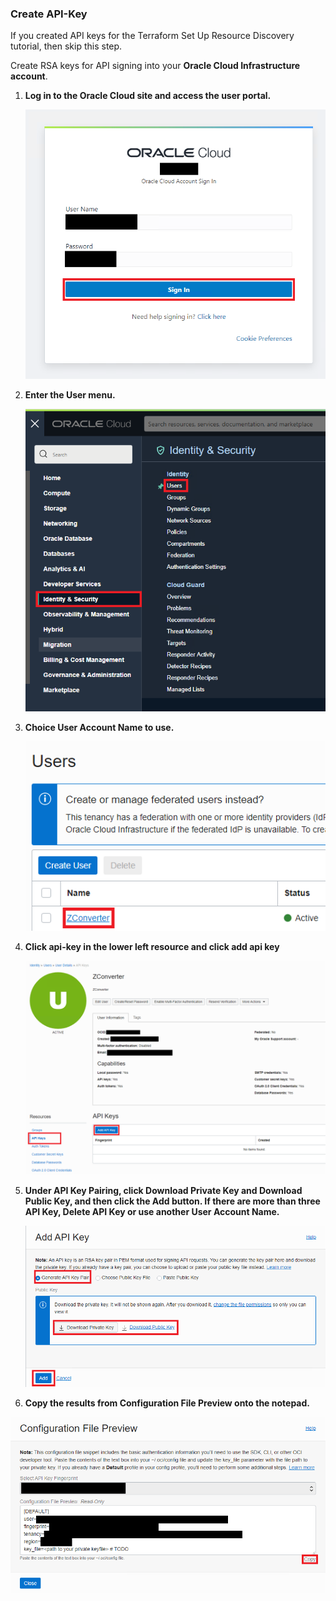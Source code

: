 ### Create API-Key
   If you created API keys for the Terraform Set Up Resource Discovery tutorial, then skip this step.

   Create RSA keys for API signing into your **Oracle Cloud Infrastructure account**.

   1. **Log in to the Oracle Cloud site and access the user portal.**

      ![Login](https://raw.githubusercontent.com/ZConverter/oracle-auto-zdm-versioning/createKey/images/login.png) 

   2. **Enter the User menu.**

      ![Account User](https://raw.githubusercontent.com/ZConverter/oracle-auto-zdm-versioning/createKey/images/user_account.png)

   4. **Choice User Account Name to use.**

      ![Account Users](https://raw.githubusercontent.com/ZConverter/oracle-auto-zdm-versioning/createKey/images/user_account_choice.png)

   6. **Click api-key in the lower left resource and click add api key**

      ![Api-Key](https://raw.githubusercontent.com/ZConverter/oracle-auto-zdm-versioning/createKey/images/api_key_add.png)

   8. **Under API Key Pairing, click Download Private Key and Download Public Key, and then click the Add button. If there are more than three API Key, Delete API Key or use another User Account Name.**

      ![Api-Key-download](https://raw.githubusercontent.com/ZConverter/oracle-auto-zdm-versioning/createKey/images/api_key_download_key_file.png)

   10. **Copy the results from Configuration File Preview onto the notepad.**

   ![Configuration](https://raw.githubusercontent.com/ZConverter/oracle-auto-zdm-versioning/createKey/images/api_key_copy.png)
